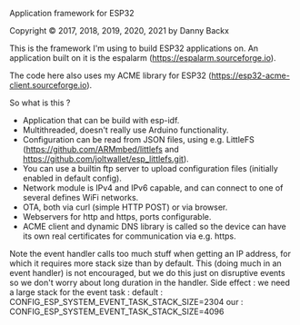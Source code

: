 Application framework for ESP32

Copyright &copy; 2017, 2018, 2019, 2020, 2021 by Danny Backx

This is the framework I'm using to build ESP32 applications on.
An application built on it is the espalarm (https://espalarm.sourceforge.io).

The code here also uses my ACME library for ESP32 (https://esp32-acme-client.sourceforge.io).

So what is this ?
- Application that can be build with esp-idf.
- Multithreaded, doesn't really use Arduino functionality.
- Configuration can be read from JSON files, using e.g. LittleFS (https://github.com/ARMmbed/littlefs and https://github.com/joltwallet/esp_littlefs.git).
- You can use a builtin ftp server to upload configuration files (initially enabled in default config).
- Network module is IPv4 and IPv6 capable, and can connect to one of several defines WiFi networks.
- OTA, both via curl (simple HTTP POST) or via browser.
- Webservers for http and https, ports configurable.
- ACME client and dynamic DNS library is called so the device can have its own real certificates for
  communication via e.g. https.

Note the event handler calls too much stuff when getting an IP address, for which it requires more stack size than by default. This (doing much in an event handler) is not encouraged, but we do this just on disruptive events so we don't worry about long duration in the handler. Side effect : we need a large stack for the event task :
  default :	CONFIG_ESP_SYSTEM_EVENT_TASK_STACK_SIZE=2304
  our :		CONFIG_ESP_SYSTEM_EVENT_TASK_STACK_SIZE=4096


